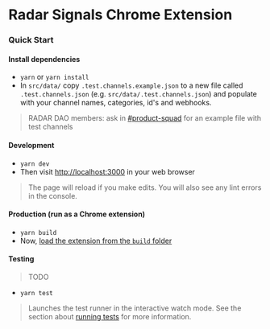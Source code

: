 # Radar Signals Chrome Extension
### Quick Start

#### Install dependencies
* `yarn` or `yarn install`
* In `src/data/` copy `.test.channels.example.json` to a new file called `.test.channels.json` (e.g. `src/data/.test.channels.json`) and populate with your channel names, categories, id's and webhooks.

> RADAR DAO members: ask in [#product-squad](https://discord.com/channels/913873017287884830/961996856198590544) for an example file with test channels

#### Development
* `yarn dev`
* Then visit [http://localhost:3000](http://localhost:3000) in your web browser

> The page will reload if you make edits.
> You will also see any lint errors in the console.

#### Production (run as a Chrome extension)

* `yarn build`
* Now, [load the extension from the `build` folder](https://support.google.com/chrome/a/answer/2714278?hl=en#:~:text=At%20the%20top%20right%2C%20turn,the%20app%20or%20extension%20folder.&text=click%20the%20app%20or%20extension.)



#### Testing
> TODO 
* `yarn test`

> Launches the test runner in the interactive watch mode.
> See the section about [running tests](https://facebook.github.io/create-react-app/docs/running-tests) for more information.

